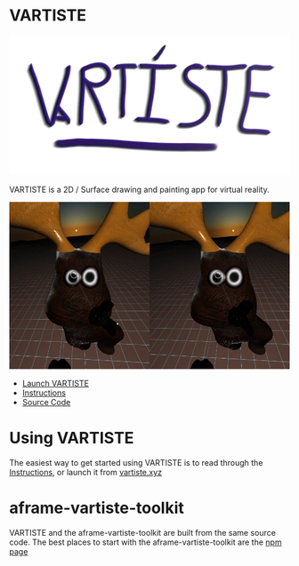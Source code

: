 # VARTISTE

![logo](./src/assets/vartiste.png)

VARTISTE is a 2D / Surface drawing and painting app for virtual reality.

![moose](./src/static/moose.png)

- [Launch VARTISTE](https://zach-geek.gitlab.io/vartiste/index.html)
- [Instructions](https://zach-geek.gitlab.io/vartiste/landing.html)
- [Source Code](https://gitlab.com/zach-geek/vartiste)

# Using VARTISTE

The easiest way to get started using VARTISTE is to read through the
[Instructions](https://zach-geek.gitlab.io/vartiste/landing.html), or launch it
from [vartiste.xyz](https://vartiste.xyz)

# aframe-vartiste-toolkit

VARTISTE and the aframe-vartiste-toolkit are built from the same source code. The best places to start with the aframe-vartiste-toolkit are the [npm page]()
